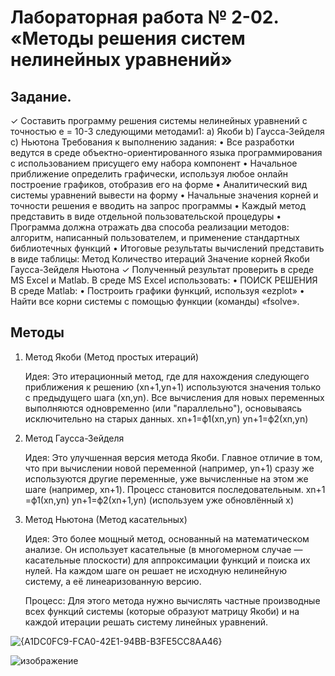 # Лабораторная работа № 2-02. «Методы решения систем нелинейных уравнений»

## Задание.
✓ Составить программу решения системы нелинейных уравнений с точностью
е = 10-3 следующими методами1:
a) Якоби
b) Гаусса-Зейделя
c) Ньютона
Требования к выполнению задания:
• Все разработки ведутся в среде объектно-ориентированного языка
программирования с использованием присущего ему набора компонент
• Начальное приближение определить графически, используя любое онлайн
построение графиков, отобразив его на форме
• Аналитический вид системы уравнений вывести на форму
• Начальные значения корней и точности решения е вводить на запрос
программы
• Каждый метод представить в виде отдельной пользовательской процедуры
• Программа должна отражать два способа реализации методов: алгоритм,
написанный пользователем, и применение стандартных библиотечных
функций
• Итоговые результаты вычислений представить в виде таблицы:
Метод Количество
итераций
Значение корней
Якоби
Гаусса-Зейделя
Ньютона
✓ Полученный результат проверить в среде MS Excel и Matlab.
В среде MS Excel использовать:
• ПОИСК РЕШЕНИЯ
В среде Matlab:
• Построить графики функций, используя «ezplot»
• Найти все корни системы с помощью функции (команды) «fsolve».

## Методы

1. Метод Якоби (Метод простых итераций)

    Идея: Это итерационный метод, где для нахождения следующего приближения к решению (xn+1​,yn+1​) используются значения только с предыдущего шага (xn​,yn​). Все вычисления для новых переменных выполняются одновременно (или "параллельно"), основываясь исключительно на старых данных.
        xn+1​=ϕ1​(xn​,yn​)
        yn+1​=ϕ2​(xn​,yn​)

2. Метод Гаусса-Зейделя

    Идея: Это улучшенная версия метода Якоби. Главное отличие в том, что при вычислении новой переменной (например, yn+1​) сразу же используются другие переменные, уже вычисленные на этом же шаге (например, xn+1​). Процесс становится последовательным.
        xn+1​=ϕ1​(xn​,yn​)
        yn+1​=ϕ2​(xn+1​,yn​) (используем уже обновлённый x)

3. Метод Ньютона (Метод касательных)

    Идея: Это более мощный метод, основанный на математическом анализе. Он использует касательные (в многомерном случае — касательные плоскости) для аппроксимации функций и поиска их нулей. На каждом шаге он решает не исходную нелинейную систему, а её линеаризованную версию.

    Процесс: Для этого метода нужно вычислять частные производные всех функций системы (которые образуют матрицу Якоби) и на каждой итерации решать систему линейных уравнений.


![{A1DC0FC9-FCA0-42E1-94BB-B3FE5CC8AA46}](https://github.com/user-attachments/assets/65e37dbe-103c-46fe-b246-82f96ca48d3c)

![изображение](https://github.com/user-attachments/assets/6f1b51f1-fe31-46e0-b293-ee5c3d20a24e)

